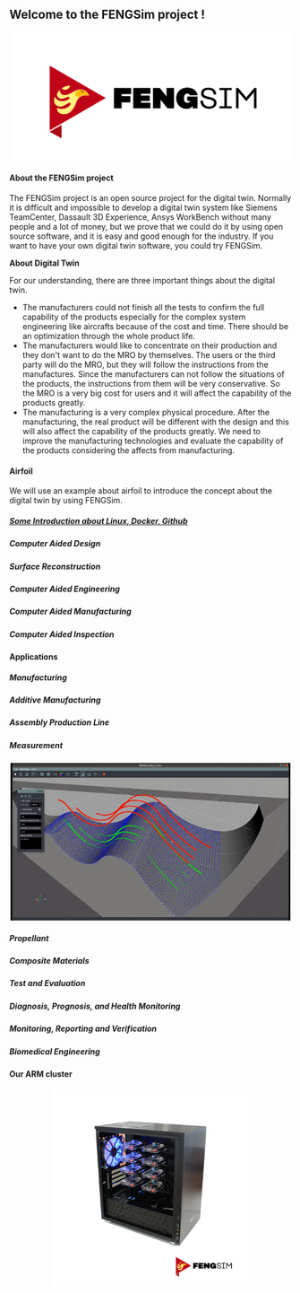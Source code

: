 ## Welcome to the FENGSim project !

<p align="center">
  <img src="images/Fengsim_logo_hi.png" width="500" title="arm cluster">
</p>

#### About the FENGSim project

The FENGSim project is an open source project for the digital twin. Normally it is difficult and impossible to develop a digital twin system like Siemens TeamCenter, Dassault 3D Experience, Ansys WorkBench without many people and a lot of money, but we prove that we could do it by using open source software, and it is easy and good enough for the industry. If you want to have your own digital twin software, you could try FENGSim. 

**About Digital Twin**

For our understanding, there are three important things about the digital twin. 

- The manufacturers could not finish all the tests to confirm the full capability of the products especially for the complex system engineering like aircrafts because of the cost and time. There should be an optimization through the whole product life. 
- The manufacturers would like to concentrate on their production and they don't want to do the MRO by themselves. The users or the third party will do the MRO, but they will follow the instructions from the manufactures. Since the manufacturers can not follow the situations of the products, the instructions from them will be very conservative. So the MRO is a very big cost for users and it will affect the capability of the products greatly.
- The manufacturing is a very complex physical procedure. After the manufacturing, the real product will be different with the design and this will also affect the capability of the products greatly. We need to improve the manufacturing technologies and evaluate the capability of the products considering the affects from manufacturing.    

#### Airfoil

We will use an example about airfoil to introduce the concept about the digital twin by using FENGSim. 

##### [Some Introduction about Linux, Docker, Github](https://github.com/fengsim/FENGSim-Dev/wiki/Home)

##### Computer Aided Design

##### Surface Reconstruction

##### Computer Aided Engineering

##### Computer Aided Manufacturing

##### Computer Aided Inspection

#### Applications

##### Manufacturing

##### Additive Manufacturing

##### Assembly Production Line

##### Measurement

<p align="center">
  <img src="images/meas.jpg" width="500" title="arm cluster">
</p>


##### Propellant

##### Composite Materials

##### Test and Evaluation

##### Diagnosis, Prognosis, and Health Monitoring

##### Monitoring, Reporting and Verification

##### Biomedical Engineering

#### Our ARM cluster

<p align="center">
  <img src="images/Mark-1.jpg" width="350" title="arm cluster">
</p>




##### 

##### 